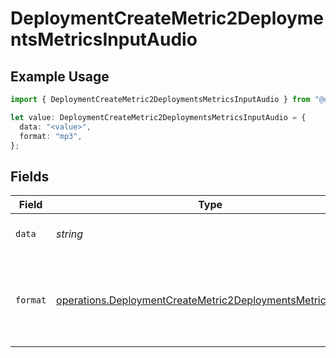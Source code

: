 # DeploymentCreateMetric2DeploymentsMetricsInputAudio

## Example Usage

```typescript
import { DeploymentCreateMetric2DeploymentsMetricsInputAudio } from "@orq-ai/node/models/operations";

let value: DeploymentCreateMetric2DeploymentsMetricsInputAudio = {
  data: "<value>",
  format: "mp3",
};
```

## Fields

| Field                                                                                                                                    | Type                                                                                                                                     | Required                                                                                                                                 | Description                                                                                                                              |
| ---------------------------------------------------------------------------------------------------------------------------------------- | ---------------------------------------------------------------------------------------------------------------------------------------- | ---------------------------------------------------------------------------------------------------------------------------------------- | ---------------------------------------------------------------------------------------------------------------------------------------- |
| `data`                                                                                                                                   | *string*                                                                                                                                 | :heavy_check_mark:                                                                                                                       | Base64 encoded audio data.                                                                                                               |
| `format`                                                                                                                                 | [operations.DeploymentCreateMetric2DeploymentsMetricsFormat](../../models/operations/deploymentcreatemetric2deploymentsmetricsformat.md) | :heavy_check_mark:                                                                                                                       | The format of the encoded audio data. Currently supports `wav` and `mp3`.                                                                |